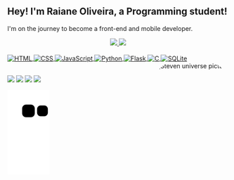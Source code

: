 ## Hey! I'm Raiane Oliveira, a Programming student!

I'm on the journey to become a front-end and mobile developer.

<div align="center">
  <a target="_blank" href="https://github.com/raiane-oliveira">
  <img height="180em" src="https://github-readme-stats.vercel.app/api?username=raiane-oliveira&show_icons=true&theme=radical&include_all_commits=true&count_private=true&border_radius=10"/>
  <img height="180em" src="https://github-readme-stats.vercel.app/api/top-langs/?username=raiane-oliveira&layout=compact&langs_count=16&theme=radical&border_radius=10"/>
</div>

<div style="display: inline"><br>
    <img align="center" alt="HTML" height="40" width="50" src="https://cdn.jsdelivr.net/gh/devicons/devicon/icons/html5/html5-original-wordmark.svg"/>
    <img align="center" alt="CSS" height="40" width="50" src="https://cdn.jsdelivr.net/gh/devicons/devicon/icons/css3/css3-original-wordmark.svg" />
    <img align="center" alt="JavaScript" height="30" width="40" src="https://cdn.jsdelivr.net/gh/devicons/devicon/icons/javascript/javascript-original.svg" />
    <img align="center" alt="Python" height="30" width="40" src="https://cdn.jsdelivr.net/gh/devicons/devicon/icons/python/python-original.svg" />
    <img align="center" alt="Flask" height="60" width="70" src="https://cdn.jsdelivr.net/gh/devicons/devicon/icons/flask/flask-original-wordmark.svg" />
    <img align="center" alt="C" height="30" width="40"; src="https://cdn.jsdelivr.net/gh/devicons/devicon/icons/c/c-original.svg" />
    <img align="center" alt="SQLite" height="60" width="70" src="https://cdn.jsdelivr.net/gh/devicons/devicon/icons/sqlite/sqlite-original-wordmark.svg" />
    <img align="right" alt="Steven universe picture" height="150" style="border-radius:50px;" src="https://user-images.githubusercontent.com/100815627/207223249-bc0479b1-edc9-490d-b7cd-5a6b4ac8483c.png"/>
</div>


## 

<div>
  <a href="https://www.instagram.com/rai_rai29/" target="_blank"><img src="https://img.shields.io/badge/Instagram-E4405F?style=for-the-badge&logo=instagram&logoColor=white" /></a>
  <a href="https://www.linkedin.com/in/raiane-oliveira-213478257/" target="_blank"><img src="https://img.shields.io/badge/LinkedIn-0077B5?style=for-the-badge&logo=linkedin&logoColor=white"/></a>
  <a href="https://twitter.com/raii_hi" target="_blank"><img src="https://img.shields.io/badge/Twitter-1DA1F2?style=for-the-badge&logo=twitter&logoColor=white"/></a>
  <a href="mailto:raiane.oliveira404@gmail.com" target="_blank"><img src="https://img.shields.io/badge/Gmail-D14836?style=for-the-badge&logo=gmail&logoColor=white"/></a>
</div>

![Snake animation](https://github.com/raiane-oliveira/raiane-oliveira/blob/output/github-contribution-grid-snake.svg)

